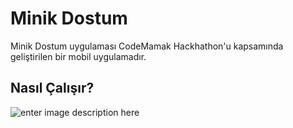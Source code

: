 
# Minik Dostum

Minik Dostum uygulaması CodeMamak Hackhathon'u kapsamında geliştirilen bir mobil uygulamadır.

## Nasıl Çalışır?
![enter image description here](https://i.hizliresim.com/iYgYpA.png)
